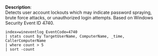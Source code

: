 **Description**:  
Detects user account lockouts which may indicate password spraying, brute force attacks, or unauthorized login attempts. Based on Windows Security Event ID 4740.

```spl
index=wineventlog EventCode=4740
| stats count by TargetUserName, ComputerName, _time, CallerComputerName
| where count > 5
| sort -count
```